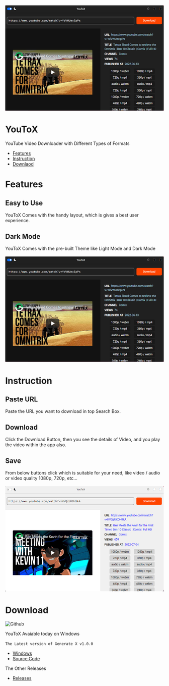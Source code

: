 <br/>

![1](/imgs/1.png)

# YouToX
YouTube Video Downloader with Different Types of Formats

- [Features](#features)
- [Instruction](#instruction)
- [Downlaod](#download)

# Features
## Easy to Use
YouToX Comes with the handy layout, which is gives a best user experience.
## Dark Mode
YouToX Comes with the pre-built Theme like Light Mode and Dark Mode
<br/>
<br/>
![2](/imgs/1.png)

# Instruction
## Paste URL
Paste the URL you want to download in top Search Box.
## Download
Click the Download Button, then you see the details of Video, and you play the video within the app also.
## Save
From below buttons click which is suitable for your need, like video / audio or video quality 1080p, 720p, etc...
<br/>
<br/>
![2](/imgs/2.png)

# Download
![Github](https://opengraph.githubassets.com/b45605520fabeb96af90f868c2f245d3a32e925724ae9fd3ca4d922640fb589b/Abubakersiddique761/YouToX)

YouToX Avaiable today on Windows

`The Latest version of Generate X v1.0.0`

- [Windows](https://github.com/Abubakersiddique761/YouToX/releases/download/v1.0.0/YouToX-1.0.0.exe)
- [Source Code](https://github.com/Abubakersiddique761/YouToX/archive/refs/tags/v1.0.0.zip)


The Other Releases
- [Releases](https://github.com/Abubakersiddique761/YouToX/releases)

